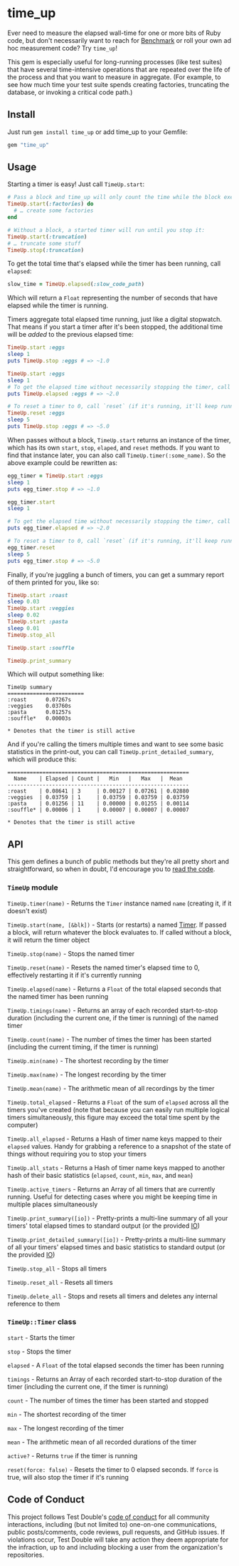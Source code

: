 # time_up

Ever need to measure the elapsed wall-time for one or more bits of Ruby code,
but don't necessarily want to reach for
[Benchmark](https://ruby-doc.org/stdlib-3.0.1/libdoc/benchmark/rdoc/Benchmark.html) or roll your own ad hoc measurement code?
Try `time_up`!

This gem is especially useful for long-running processes (like test suites) that
have several time-intensive operations that are repeated over the life of the
process and that you want to measure in aggregate. (For example, to see how
much time your test suite spends creating factories, truncating the database, or
invoking a critical code path.)

## Install

Just run `gem install time_up` or add time_up to your Gemfile:

```ruby
gem "time_up"
```

## Usage

Starting a timer is easy! Just call `TimeUp.start`:

```ruby
# Pass a block and time_up will only count the time while the block executes:
TimeUp.start(:factories) do
  # … create some factories
end

# Without a block, a started timer will run until you stop it:
TimeUp.start(:truncation)
# … truncate some stuff
TimeUp.stop(:truncation)
```

To get the total time that's elapsed while the timer has been running, call
`elapsed`:

```ruby
slow_time = TimeUp.elapsed(:slow_code_path)
```

Which will return a `Float` representing the number of seconds that have elapsed
while the timer is running.

Timers aggregate total elapsed time running, just like a digital stopwatch. That
means if you start a timer after it's been stopped, the additional time will be
_added_ to the previous elapsed time:

```ruby
TimeUp.start :eggs
sleep 1
puts TimeUp.stop :eggs # => ~1.0

TimeUp.start :eggs
sleep 1
# To get the elapsed time without necessarily stopping the timer, call `elapsed`
puts TimeUp.elapsed :eggs # => ~2.0

# To reset a timer to 0, call `reset` (if it's running, it'll keep running!)
TimeUp.reset :eggs
sleep 5
puts TimeUp.stop :eggs # => ~5.0
```

When passes without a block, `TimeUp.start` returns an instance of the timer,
which has its own `start`, `stop`, `elaped`, and `reset` methods. If you want to
find that instance later, you can also call `TimeUp.timer(:some_name)`. So the
above example could be rewritten as:

```ruby
egg_timer = TimeUp.start :eggs
sleep 1
puts egg_timer.stop # => ~1.0

egg_timer.start
sleep 1

# To get the elapsed time without necessarily stopping the timer, call `elapsed`
puts egg_timer.elapsed # => ~2.0

# To reset a timer to 0, call `reset` (if it's running, it'll keep running!)
egg_timer.reset
sleep 5
puts egg_timer.stop # => ~5.0
```

Finally, if you're juggling a bunch of timers, you can get a summary report of
them printed for you, like so:

```ruby
TimeUp.start :roast
sleep 0.03
TimeUp.start :veggies
sleep 0.02
TimeUp.start :pasta
sleep 0.01
TimeUp.stop_all

TimeUp.start :souffle

TimeUp.print_summary
```

Which will output something like:

```
TimeUp summary
========================
:roast   	0.07267s
:veggies 	0.03760s
:pasta   	0.01257s
:souffle*	0.00003s

* Denotes that the timer is still active
```

And if you're calling the timers multiple times and want to see some basic
statistics in the print-out, you can call `TimeUp.print_detailed_summary`, which
will produce this:

```
=========================================================
  Name    | Elapsed | Count |   Min   |   Max   |  Mean
---------------------------------------------------------
:roast    | 0.08641 | 3     | 0.00127 | 0.07261 | 0.02880
:veggies  | 0.03759 | 1     | 0.03759 | 0.03759 | 0.03759
:pasta    | 0.01256 | 11    | 0.00000 | 0.01255 | 0.00114
:souffle* | 0.00006 | 1     | 0.00007 | 0.00007 | 0.00007

* Denotes that the timer is still active
```

## API

This gem defines a bunch of public methods but they're all pretty short and
straightforward, so when in doubt, I'd encourage you to [read the
code](/lib/time_up.rb).

### `TimeUp` module

`TimeUp.timer(name)` - Returns the `Timer` instance named `name` (creating it,
if it doesn't exist)

`TimeUp.start(name, [&blk])` - Starts (or restarts) a named
[Timer](#timeuptimer-class). If passed a block, will return whatever the block
evaluates to. If called without a block, it will return the timer object

`TimeUp.stop(name)` - Stops the named timer

`TimeUp.reset(name)` - Resets the named timer's elapsed time to 0, effectively
restarting it if it's currently running

`TimeUp.elapsed(name)` - Returns a `Float` of the total elapsed seconds that the
named timer has been running

`TimeUp.timings(name)` - Returns an array of each recorded start-to-stop
duration (including the current one, if the timer is running) of the named timer

`TimeUp.count(name)` - The number of times the timer has been started (including
the current timing, if the timer is running)

`TimeUp.min(name)` - The shortest recording by the timer

`TimeUp.max(name)` - The longest recording by the timer

`TimeUp.mean(name)` - The arithmetic mean of all recordings by the timer

`TimeUp.total_elapsed` - Returns a `Float` of the sum of `elapsed` across all
the timers you've created (note that because you can easily run multiple logical
timers simultaneously, this figure may exceed the total time spent by the
computer)

`TimeUp.all_elapsed` - Returns a Hash of timer name keys mapped to their
`elapsed` values. Handy for grabbing a reference to a snapshot of the state of
things without requiring you to stop your timers

`TimeUp.all_stats` - Returns a Hash of timer name keys mapped to another
hash of their basic statistics (`elapsed`, `count`, `min`, `max`,
and `mean`)

`TimeUp.active_timers` - Returns an Array of all timers that are currently
running. Useful for detecting cases where you might be keeping time in multiple
places simultaneously

`TimeUp.print_summary([io])` - Pretty-prints a multi-line summary of all your
timers' total elapsed times to standard output (or the provided
[IO](https://ruby-doc.org/core-3.0.1/IO.html))

`TimeUp.print_detailed_summary([io])` - Pretty-prints a multi-line summary of
all your timers' elapsed times and basic statistics to standard output (or the
provided [IO](https://ruby-doc.org/core-3.0.1/IO.html))

`TimeUp.stop_all` - Stops all timers

`TimeUp.reset_all` - Resets all timers

`TimeUp.delete_all` - Stops and resets all timers and deletes any internal
reference to them

### `TimeUp::Timer` class

`start` - Starts the timer

`stop` - Stops the timer

`elapsed` - A `Float` of the total elapsed seconds the timer has been running

`timings` - Returns an Array of each recorded start-to-stop duration of the
timer (including the current one, if the timer is running)

`count` - The number of times the timer has been started and stopped

`min` - The shortest recording of the timer

`max` - The longest recording of the timer

`mean` - The arithmetic mean of all recorded durations of the timer

`active?` - Returns `true` if the timer is running

`reset(force: false)` - Resets the timer to 0 elapsed seconds. If `force` is
true, will also stop the timer if it's running

## Code of Conduct

This project follows Test Double's [code of
conduct](https://testdouble.com/code-of-conduct) for all community interactions,
including (but not limited to) one-on-one communications, public posts/comments,
code reviews, pull requests, and GitHub issues. If violations occur, Test Double
will take any action they deem appropriate for the infraction, up to and
including blocking a user from the organization's repositories.



